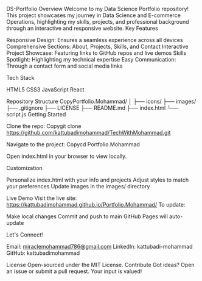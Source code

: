 DS-Portfolio
Overview
Welcome to my Data Science Portfolio repository! This project showcases my journey in Data Science and E-commerce Operations, highlighting my skills, projects, and professional background through an interactive and responsive website.
Key Features

Responsive Design: Ensures a seamless experience across all devices
Comprehensive Sections: About, Projects, Skills, and Contact
Interactive Project Showcase: Featuring links to GitHub repos and live demos
Skills Spotlight: Highlighting my technical expertise
Easy Communication: Through a contact form and social media links

Tech Stack

HTML5
CSS3
JavaScript
React

Repository Structure
CopyPortfolio.Mohammad/
│
├── icons/
├── images/
├── .gitignore
├── LICENSE
├── README.md
├── index.html
└── script.js
Getting Started

Clone the repo:
Copygit clone https://github.com/kattubadimohammad/TechWithMohammad.git

Navigate to the project:
Copycd Portfolio.Mohammad

Open index.html in your browser to view locally.

Customization

Personalize index.html with your info and projects
Adjust styles to match your preferences
Update images in the images/ directory

Live Demo
Visit the live site: https://kattubadimohammad.github.io/Portfolio.Mohammad/
To update:

Make local changes
Commit and push to main
GitHub Pages will auto-update

Let's Connect!

Email: miraclemohammad786@gmail.com
LinkedIn: kattubadi-mohammad
GitHub: kattubadimohammad

License
Open-sourced under the MIT License.
Contribute
Got ideas? Open an issue or submit a pull request. Your input is valued!
